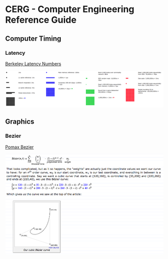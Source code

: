 # CERG - Computer Engineering Reference Guide

## Computer Timing

### Latency

[Berkeley Latency Numbers](https://people.eecs.berkeley.edu/~rcs/research/interactive_latency.html)

![Latency](/media/images/latency.png)

## Graphics

### Bezier

[Pomax Bezier](https://people.eecs.berkeley.edu/~rcs/research/interactive_latency.html)

![Bezier](/media/images/bezier.png)

